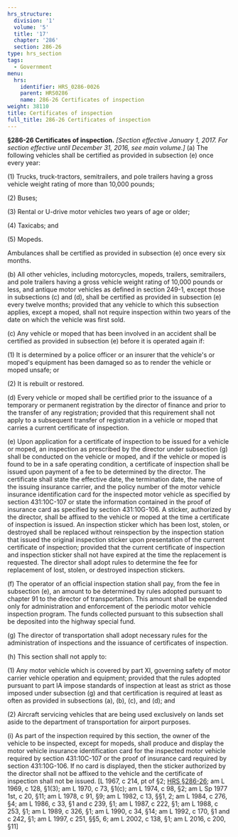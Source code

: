 ```yaml
---
hrs_structure:
  division: '1'
  volume: '5'
  title: '17'
  chapter: '286'
  section: 286-26
type: hrs_section
tags:
  - Government
menu:
  hrs:
    identifier: HRS_0286-0026
    parent: HRS0286
    name: 286-26 Certificates of inspection
weight: 38110
title: Certificates of inspection
full_title: 286-26 Certificates of inspection
---
```

**§286-26 Certificates of inspection.** _[Section effective January 1, 2017\. For section effective until December 31, 2016, see main volume.]_ (a) The following vehicles shall be certified as provided in subsection (e) once every year:

(1) Trucks, truck-tractors, semitrailers, and pole trailers having a gross vehicle weight rating of more than 10,000 pounds;

(2) Buses;

(3) Rental or U-drive motor vehicles two years of age or older;

(4) Taxicabs; and

(5) Mopeds.

Ambulances shall be certified as provided in subsection (e) once every six months.

(b) All other vehicles, including motorcycles, mopeds, trailers, semitrailers, and pole trailers having a gross vehicle weight rating of 10,000 pounds or less, and antique motor vehicles as defined in section 249-1, except those in subsections (c) and (d), shall be certified as provided in subsection (e) every twelve months; provided that any vehicle to which this subsection applies, except a moped, shall not require inspection within two years of the date on which the vehicle was first sold.

(c) Any vehicle or moped that has been involved in an accident shall be certified as provided in subsection (e) before it is operated again if:

(1) It is determined by a police officer or an insurer that the vehicle's or moped's equipment has been damaged so as to render the vehicle or moped unsafe; or

(2) It is rebuilt or restored.

(d) Every vehicle or moped shall be certified prior to the issuance of a temporary or permanent registration by the director of finance and prior to the transfer of any registration; provided that this requirement shall not apply to a subsequent transfer of registration in a vehicle or moped that carries a current certificate of inspection.

(e) Upon application for a certificate of inspection to be issued for a vehicle or moped, an inspection as prescribed by the director under subsection (g) shall be conducted on the vehicle or moped, and if the vehicle or moped is found to be in a safe operating condition, a certificate of inspection shall be issued upon payment of a fee to be determined by the director. The certificate shall state the effective date, the termination date, the name of the issuing insurance carrier, and the policy number of the motor vehicle insurance identification card for the inspected motor vehicle as specified by section 431:10C-107 or state the information contained in the proof of insurance card as specified by section 431:10G-106\. A sticker, authorized by the director, shall be affixed to the vehicle or moped at the time a certificate of inspection is issued. An inspection sticker which has been lost, stolen, or destroyed shall be replaced without reinspection by the inspection station that issued the original inspection sticker upon presentation of the current certificate of inspection; provided that the current certificate of inspection and inspection sticker shall not have expired at the time the replacement is requested. The director shall adopt rules to determine the fee for replacement of lost, stolen, or destroyed inspection stickers.

(f) The operator of an official inspection station shall pay, from the fee in subsection (e), an amount to be determined by rules adopted pursuant to chapter 91 to the director of transportation. This amount shall be expended only for administration and enforcement of the periodic motor vehicle inspection program. The funds collected pursuant to this subsection shall be deposited into the highway special fund.

(g) The director of transportation shall adopt necessary rules for the administration of inspections and the issuance of certificates of inspection.

(h) This section shall not apply to:

(1) Any motor vehicle which is covered by part XI, governing safety of motor carrier vehicle operation and equipment; provided that the rules adopted pursuant to part IA impose standards of inspection at least as strict as those imposed under subsection (g) and that certification is required at least as often as provided in subsections (a), (b), (c), and (d); and

(2) Aircraft servicing vehicles that are being used exclusively on lands set aside to the department of transportation for airport purposes.

(i) As part of the inspection required by this section, the owner of the vehicle to be inspected, except for mopeds, shall produce and display the motor vehicle insurance identification card for the inspected motor vehicle required by section 431:10C-107 or the proof of insurance card required by section 431:10G-106\. If no card is displayed, then the sticker authorized by the director shall not be affixed to the vehicle and the certificate of inspection shall not be issued. [L 1967, c 214, pt of §2; [HRS §286-26](/title-17/chapter-286/section-286-26/); am L 1969, c 128, §1(3); am L 1970, c 73, §1(c); am L 1974, c 98, §2; am L Sp 1977 1st, c 20, §11; am L 1978, c 91, §9; am L 1982, c 13, §§1, 2; am L 1984, c 276, §4; am L 1986, c 33, §1 and c 239, §1; am L 1987, c 222, §1; am L 1988, c 253, §1; am L 1989, c 326, §1; am L 1990, c 34, §14; am L 1992, c 170, §1 and c 242, §1; am L 1997, c 251, §§5, 6; am L 2002, c 138, §1; am L 2016, c 200, §11]